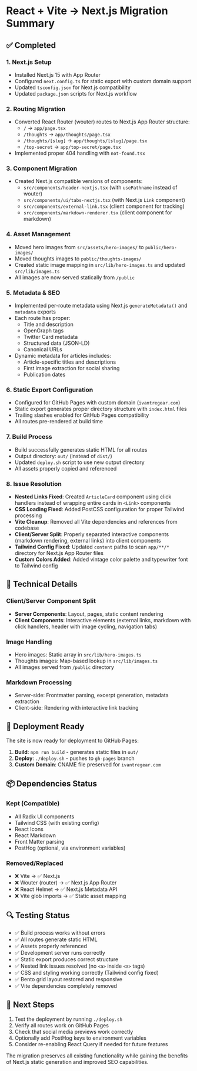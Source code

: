 # React + Vite → Next.js Migration Summary

## ✅ Completed

### 1. Next.js Setup
- Installed Next.js 15 with App Router
- Configured `next.config.ts` for static export with custom domain support
- Updated `tsconfig.json` for Next.js compatibility
- Updated `package.json` scripts for Next.js workflow

### 2. Routing Migration
- Converted React Router (wouter) routes to Next.js App Router structure:
  - `/` → `app/page.tsx`
  - `/thoughts` → `app/thoughts/page.tsx`
  - `/thoughts/[slug]` → `app/thoughts/[slug]/page.tsx`
  - `/top-secret` → `app/top-secret/page.tsx`
- Implemented proper 404 handling with `not-found.tsx`

### 3. Component Migration
- Created Next.js compatible versions of components:
  - `src/components/header-nextjs.tsx` (with `usePathname` instead of wouter)
  - `src/components/ui/tabs-nextjs.tsx` (with Next.js `Link` component)
  - `src/components/external-link.tsx` (client component for tracking)
  - `src/components/markdown-renderer.tsx` (client component for markdown)

### 4. Asset Management
- Moved hero images from `src/assets/hero-images/` to `public/hero-images/`
- Moved thoughts images to `public/thoughts-images/`
- Created static image mapping in `src/lib/hero-images.ts` and updated `src/lib/images.ts`
- All images are now served statically from `/public`

### 5. Metadata & SEO
- Implemented per-route metadata using Next.js `generateMetadata()` and `metadata` exports
- Each route has proper:
  - Title and description
  - OpenGraph tags
  - Twitter Card metadata
  - Structured data (JSON-LD)
  - Canonical URLs
- Dynamic metadata for articles includes:
  - Article-specific titles and descriptions
  - First image extraction for social sharing
  - Publication dates

### 6. Static Export Configuration
- Configured for GitHub Pages with custom domain (`ivantregear.com`)
- Static export generates proper directory structure with `index.html` files
- Trailing slashes enabled for GitHub Pages compatibility
- All routes pre-rendered at build time

### 7. Build Process
- Build successfully generates static HTML for all routes
- Output directory: `out/` (instead of `dist/`)
- Updated `deploy.sh` script to use new output directory
- All assets properly copied and referenced

### 8. Issue Resolution
- **Nested Links Fixed**: Created `ArticleCard` component using click handlers instead of wrapping entire cards in `<Link>` components
- **CSS Loading Fixed**: Added PostCSS configuration for proper Tailwind processing
- **Vite Cleanup**: Removed all Vite dependencies and references from codebase
- **Client/Server Split**: Properly separated interactive components (markdown rendering, external links) into client components
- **Tailwind Config Fixed**: Updated `content` paths to scan `app/**/*` directory for Next.js App Router files
- **Custom Colors Added**: Added vintage color palette and typewriter font to Tailwind config

## 🔧 Technical Details

### Client/Server Component Split
- **Server Components**: Layout, pages, static content rendering
- **Client Components**: Interactive elements (external links, markdown with click handlers, header with image cycling, navigation tabs)

### Image Handling
- Hero images: Static array in `src/lib/hero-images.ts`
- Thoughts images: Map-based lookup in `src/lib/images.ts`
- All images served from `/public` directory

### Markdown Processing
- Server-side: Frontmatter parsing, excerpt generation, metadata extraction
- Client-side: Rendering with interactive link tracking

## 🚀 Deployment Ready

The site is now ready for deployment to GitHub Pages:

1. **Build**: `npm run build` - generates static files in `out/`
2. **Deploy**: `./deploy.sh` - pushes to `gh-pages` branch
3. **Custom Domain**: CNAME file preserved for `ivantregear.com`

## 📦 Dependencies Status

### Kept (Compatible)
- All Radix UI components
- Tailwind CSS (with existing config)
- React Icons
- React Markdown
- Front Matter parsing
- PostHog (optional, via environment variables)

### Removed/Replaced
- ❌ Vite → ✅ Next.js
- ❌ Wouter (router) → ✅ Next.js App Router
- ❌ React Helmet → ✅ Next.js Metadata API
- ❌ Vite glob imports → ✅ Static asset mapping

## 🔍 Testing Status

- ✅ Build process works without errors
- ✅ All routes generate static HTML
- ✅ Assets properly referenced
- ✅ Development server runs correctly
- ✅ Static export produces correct structure
- ✅ Nested link issues resolved (no `<a>` inside `<a>` tags)
- ✅ CSS and styling working correctly (Tailwind config fixed)
- ✅ Bento grid layout restored and responsive
- ✅ Vite dependencies completely removed

## 🎯 Next Steps

1. Test the deployment by running `./deploy.sh`
2. Verify all routes work on GitHub Pages
3. Check that social media previews work correctly
4. Optionally add PostHog keys to environment variables
5. Consider re-enabling React Query if needed for future features

The migration preserves all existing functionality while gaining the benefits of Next.js static generation and improved SEO capabilities.
